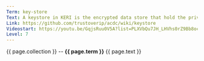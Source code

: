 ```yaml
---
Term: key-store
Text: A keystore in KERI is the encrypted data store that hold the private keys for a collection of AIDs.
Link: https://github.com/trustoverip/acdc/wiki/keystore
Videostart: https://youtu.be/GqjsRuu0V5A?list=PLXVbQu7JH_LHVhs0rZ9Bb8ocyKlPljkaG&t=04m33s
Level: 7
---
```


{{ page.collection }} -- **{{ page.term }}**
   {{ page.text }} 

